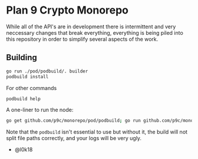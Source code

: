 # Plan 9 Crypto Monorepo

While all of the API's are in development there is intermittent and very
neccessary changes that break everything, everything is being piled into this
repository in order to simplify several aspects of the work.

## Building

```bash
go run ./pod/podbuild/. builder
podbuild install
```

For other commands

```bash
podbuild help
```

A one-liner to run the node:

```bash
go get github.com/p9c/monorepo/pod/podbuild; go run github.com/p9c/monorepo/pod/podbuild node
```

Note that the `podbuild` isn't essential to use but without it, the build will not split file paths correctly,
and your logs will be very ugly. 

- @l0k18
